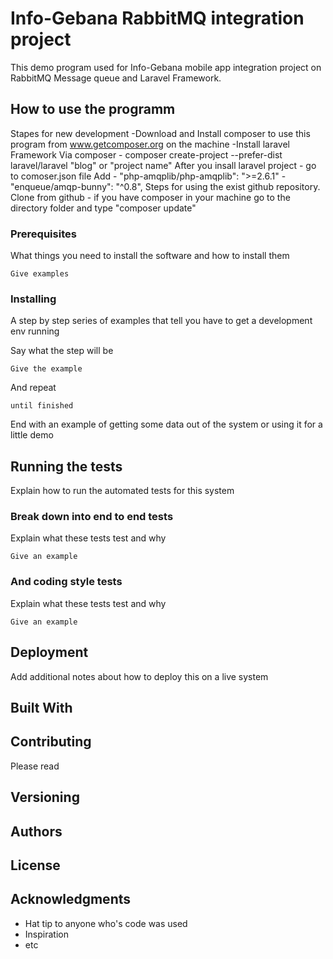 # Info-Gebana RabbitMQ integration project 

This demo program used for Info-Gebana mobile app integration project  on RabbitMQ Message queue and Laravel Framework. 
## How to use the programm

Stapes for new development 
-Download and Install composer to use this program from www.getcomposer.org on the machine 
-Install laravel Framework 
    Via composer 
    - composer create-project --prefer-dist laravel/laravel "blog" or "project name"
  After you insall laravel project 
    - go to comoser.json file
        Add 
            -         "php-amqplib/php-amqplib": ">=2.6.1"
            -         "enqueue/amqp-bunny": "^0.8",
Steps for using the exist github repository.
    Clone from github 
        - if you have composer in your machine 
            go to the directory folder and type "composer update"

### Prerequisites

What things you need to install the software and how to install them

```
Give examples
```

### Installing

A step by step series of examples that tell you have to get a development env running

Say what the step will be

```
Give the example
```

And repeat

```
until finished
```

End with an example of getting some data out of the system or using it for a little demo

## Running the tests

Explain how to run the automated tests for this system

### Break down into end to end tests

Explain what these tests test and why

```
Give an example
```

### And coding style tests

Explain what these tests test and why

```
Give an example
```

## Deployment

Add additional notes about how to deploy this on a live system

## Built With

## Contributing

Please read
## Versioning

## Authors

## License


## Acknowledgments

* Hat tip to anyone who's code was used
* Inspiration
* etc

